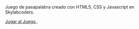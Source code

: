 Juego de pasapalabra creado con HTML5, CSS y Javascript en Skylabcoders.

<a href="https://doboapps.github.io/pasapalabra/">Jugar al Juego </a>.

